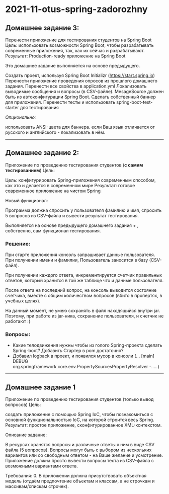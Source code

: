 # 2021-11-otus-spring-zadorozhny


## Домашнее задание 3:

Перенести приложение для тестирования студентов на Spring Boot
Цель: использовать возможности Spring Boot, чтобы разрабатывать современные приложения, так, как их сейчас и разрабатывают.
Результат: Production-ready приложение на Spring Boot

Это домашнее задание выполняется на основе предыдущего.

Создать проект, используя Spring Boot Initializr (https://start.spring.io)
Перенести приложение проведения опросов из прошлого домашнего задания.
Перенести все свойства в application.yml
Локализовать выводимые сообщения и вопросы (в CSV-файле). MesageSource должен быть из автоконфигурации Spring Boot.
Сделать собственный баннер для приложения.
Перенести тесты и использовать spring-boot-test-starter для тестирования

*Опционально:*

использовать ANSI-цвета для баннера.
если Ваш язык отличается от русского и английского - локализовать в нём.

---
## Домашнее задание 2:

Приложение по проведению тестирования студентов (**с самим тестированием**)
Цель:

Цель: конфигурировать Spring-приложения современным способом, как это и делается в современном мире
Результат: готовое современное приложение на чистом Spring

Новый функционал:

Программа должна спросить у пользователя фамилию и имя, спросить 5 вопросов из CSV-файла и вывести результат тестирования.

Выполняется на основе предыдущего домашнего задания + , собственно, сам функционал тестирования.

### Решение: 
При старте приложения консоль запрашивает данные пользователя. При получении имени и фамилии, Пользователь заносится в базу (CSV-файл).
<p>При получении каждого ответа, инкрементируется счетчик правильных ответов, который хранится в той же таблице что и данные пользователя.
<p>После ответа на последний вопрос, на консоль выводится состояние счетчика, вместе с общим количеством вопросов (вбито в пропертях, в учебных целях).  
<p>На данный момент, не умею сохранять в файл находящийся внутри jar. Поэтому, при работе из jar-ника, сохранение пользователя, и счетчик не работают :(

### Вопросы:
- Какие телодвижения нужны чтобы из голого Spring-проекта сделать Spring-boot? Добавить Стартер в pom достаточно?
- Добавил logback в проект, и появился мусор в консоли (... [main] DEBUG org.springframework.core.env.PropertySourcesPropertyResolver -.....)
---

## Домашнее задание 1

<p>Приложение по проведению тестирования студентов (только вывод вопросов)
Цель:

создать приложение с помощью Spring IoC, чтобы познакомиться с основной функциональностью IoC, на которой строится весь Spring.
Результат: простое приложение, сконфигурированное XML-контекстом.

Описание задание:

В ресурсах хранятся вопросы и различные ответы к ним в виде CSV файла (5 вопросов).
Вопросы могут быть с выбором из нескольких вариантов или со свободным ответом - на Ваше желание и усмотрение.
Приложение должна просто вывести вопросы теста из CSV-файла с возможными вариантами ответа.

Требования:
0. В приложении должна присутствовать объектная модель (отдаём предпочтение объектам и классам, а не строчкам и массивам/спискам строчек).</p>
